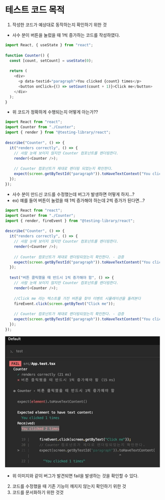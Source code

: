 # 테스트 코드 목적

1. 작성한 코드가 예상대로 동작하는지 확인하기 위한 것

- 사수 분이 버튼을 눌렀을 때 1씩 증가하는 코드를 작성하였다.

```js
import React, { useState } from "react";

function Counter() {
  const [count, setCount] = useState(0);

  return (
    <div>
      <p data-testid="paragraph">You clicked {count} times</p>
      <button onClick={() => setCount(count + 1)}>Click me</button>
    </div>
  );
}
```

- 위 코드가 정확하게 수행되는지 어떻게 아는가??

```js
import React from "react";
import Counter from "./Counter";
import { render } from "@testing-library/react";

describe("Counter", () => {
  it("renders correctly", () => {
    // 사람 눈에 보이지 않지만 Counter 컴포넌트를 렌더링한다.
    render(<Counter />);

    // Counter 컴포넌트가 제대로 렌더링 되었는지 확인한다.
    expect(screen.getByTestId("paragraph")).toHaveTextContext("You clicked 0 times");
  });
});
```

- 사수 분이 만드신 코드를 수정했는데 버그가 발생하면 어떻게 하지...?
- ex) 예를 들어 버튼이 눌렀을 때 1씩 증가해야 하는데 2씩 증가가 된다면...?

```js
import React from "react";
import Counter from "./Counter";
import { render, fireEvent } from "@testing-library/react";

describe("Counter", () => {
  it("renders correctly", () => {
    // 사람 눈에 보이지 않지만 Counter 컴포넌트를 렌더링한다.
    render(<Counter />);

    // Counter 컴포넌트가 제대로 렌더링되었는지 확인한다. - 검증
    expect(screen.getByTestId("paragraph")).toHaveTextContent("You clicked 0 times");
  });

  test("버튼 클릭했을 때 반드시 1씩 증가해야 함", () => {
    // 사람 눈에 보이지 않지만 Counter 컴포넌트를 렌더링한다.
    render(<Counter />);

    //Click me 라는 텍스트를 가진 버튼을 찾아 이벤트 시뮬레이션을 돌려본다
    fireEvent.click(screen.getByText("Click me"));

    // Counter 컴포넌트가 제대로 렌더링되었는지 확인한다. - 검증
    expect(screen.getByTestId("paragraph")).toHaveTextContent("You clicked 1 times");
  });
});
```

![테스트 에러 이미지](img/frontend/testcode/1.png)

- 위 이미지와 같이 버그가 발견되면 fail을 발생하는 것을 확인할 수 있다.

2. 코드를 수정했을 때 기존 기능이 깨지지 않는지 확인하기 위한 것
3. 코드를 문서화하기 위한 것것
